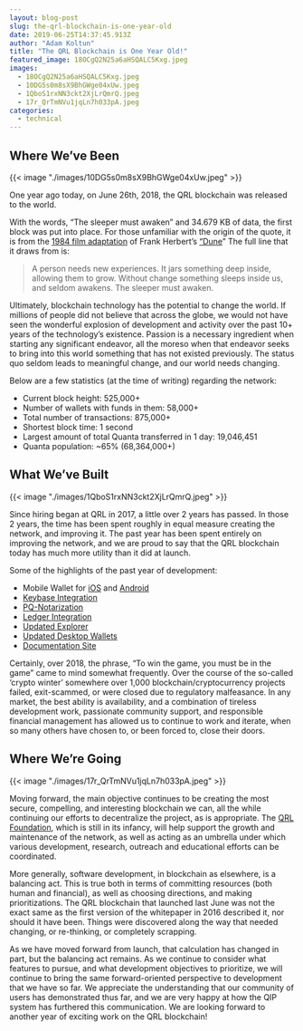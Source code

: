 ```yaml
---
layout: blog-post
slug: the-qrl-blockchain-is-one-year-old
date: 2019-06-25T14:37:45.913Z
author: "Adam Koltun"
title: "The QRL Blockchain is One Year Old!"
featured_image: 18OCgQ2N25a6aHSQALC5Kxg.jpeg
images:
  - 18OCgQ2N25a6aHSQALC5Kxg.jpeg
  - 10DG5s0m8sX9BhGWge04xUw.jpeg
  - 1QboS1rxNN3ckt2XjLrQmrQ.jpeg
  - 17r_QrTmNVu1jqLn7h033pA.jpeg
categories:
  - technical
---
```


## Where We’ve Been

{{< image "./images/10DG5s0m8sX9BhGWge04xUw.jpeg" >}}

One year ago today, on June 26th, 2018, the QRL blockchain was released to the world.

With the words, “The sleeper must awaken” and 34.679 KB of data, the first block was put into place. For those unfamiliar with the origin of the quote, it is from the [1984 film adaptation](https://en.wikipedia.org/wiki/Dune_(1984_film)) of Frank Herbert’s [“Dune](https://en.wikipedia.org/wiki/Dune_(novel))” The full line that it draws from is:
> A person needs new experiences. It jars something deep inside, allowing them to grow. Without change something sleeps inside us, and seldom awakens. The sleeper must awaken.

Ultimately, blockchain technology has the potential to change the world. If millions of people did not believe that across the globe, we would not have seen the wonderful explosion of development and activity over the past 10+ years of the technology’s existence. Passion is a necessary ingredient when starting any significant endeavor, all the moreso when that endeavor seeks to bring into this world something that has not existed previously. The status quo seldom leads to meaningful change, and our world needs changing.

Below are a few statistics (at the time of writing) regarding the network:

* Current block height: 525,000+
* Number of wallets with funds in them: 58,000+
* Total number of transactions: 875,000+
* Shortest block time: 1 second
* Largest amount of total Quanta transferred in 1 day: 19,046,451
* Quanta population: \~65% (68,364,000+)

## What We’ve Built

{{< image "./images/1QboS1rxNN3ckt2XjLrQmrQ.jpeg" >}}

Since hiring began at QRL in 2017, a little over 2 years has passed. In those 2 years, the time has been spent roughly in equal measure creating the network, and improving it. The past year has been spent entirely on improving the network, and we are proud to say that the QRL blockchain today has much more utility than it did at launch.

Some of the highlights of the past year of development:

* Mobile Wallet for [iOS](https://itunes.apple.com/us/app/qrl-wallet/id1458620542?ls=1&mt=8) and [Android](https://play.google.com/store/apps/details?id=com.theqrl)
* [Keybase Integration](/blog/qrl-and-keybase)
* [PQ-Notarization](/blog/step-by-step-what-weve-been-up-to)
* [Ledger Integration](https://support.ledger.com/hc/en-us/articles/360019184453)
* [Updated Explorer](https://explorer.theqrl.org/)
* [Updated Desktop Wallets](https://theqrl.org/)
* [Documentation Site](https://docs.theqrl.org/)

Certainly, over 2018, the phrase, “To win the game, you must be in the game” came to mind somewhat frequently. Over the course of the so-called ‘crypto winter’ somewhere over 1,000 blockchain/cryptocurrency projects failed, exit-scammed, or were closed due to regulatory malfeasance. In any market, the best ability is availability, and a combination of tireless development work, passionate community support, and responsible financial management has allowed us to continue to work and iterate, when so many others have chosen to, or been forced to, close their doors.

## Where We’re Going

{{< image "./images/17r_QrTmNVu1jqLn7h033pA.jpeg" >}}

Moving forward, the main objective continues to be creating the most secure, compelling, and interesting blockchain we can, all the while continuing our efforts to decentralize the project, as is appropriate. The [QRL Foundation](https://qrl.foundation/), which is still in its infancy, will help support the growth and maintenance of the network, as well as acting as an umbrella under which various development, research, outreach and educational efforts can be coordinated.

More generally, software development, in blockchain as elsewhere, is a balancing act. This is true both in terms of committing resources (both human and financial), as well as choosing directions, and making prioritizations. The QRL blockchain that launched last June was not the exact same as the first version of the whitepaper in 2016 described it, nor should it have been. Things were discovered along the way that needed changing, or re-thinking, or completely scrapping.

As we have moved forward from launch, that calculation has changed in part, but the balancing act remains. As we continue to consider what features to pursue, and what development objectives to prioritize, we will continue to bring the same forward-oriented perspective to development that we have so far. We appreciate the understanding that our community of users has demonstrated thus far, and we are very happy at how the QIP system has furthered this communication. We are looking forward to another year of exciting work on the QRL blockchain!